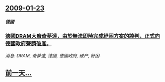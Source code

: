 ## [2009-01-23](/news/2009/01/23/index.md)

##### 德國
### [德國DRAM大廠奇夢達，由於無法即時完成紓困方案的談判，正式向德國政府聲請破產。](/news/2009/01/23/德國DRAM大廠奇夢達-由於無法即時完成紓困方案的談判-正式向德國政府聲請破產.md)
_消息: DRAM, 奇夢達, 德國, 德國政府, 破产, 紓困_

## [前一天...](/news/2009/01/22/index.md)


